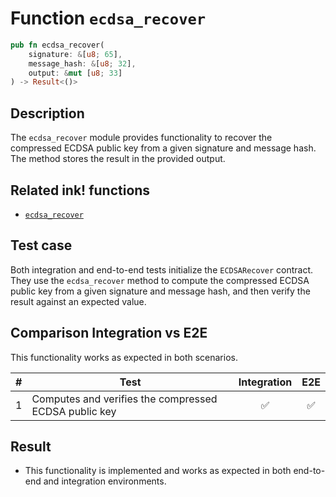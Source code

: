 # Function `ecdsa_recover`

```rust
pub fn ecdsa_recover(
    signature: &[u8; 65],
    message_hash: &[u8; 32],
    output: &mut [u8; 33]
) -> Result<()>
```

## Description

The `ecdsa_recover` module provides functionality to recover the compressed ECDSA public key from a given signature and message hash. The method stores the result in the provided output.

## Related ink! functions

- [`ecdsa_recover`](https://paritytech.github.io/ink/ink_env/fn.ecdsa_recover.html)

## Test case

Both integration and end-to-end tests initialize the `ECDSARecover` contract. They use the `ecdsa_recover` method to compute the compressed ECDSA public key from a given signature and message hash, and then verify the result against an expected value.

## Comparison Integration vs E2E

This functionality works as expected in both scenarios.

| \#  | Test                                                  | Integration | E2E |
| --- | ----------------------------------------------------- | :---------: | :-: |
| 1   | Computes and verifies the compressed ECDSA public key |     ✅      | ✅  |

## Result

- This functionality is implemented and works as expected in both end-to-end and integration environments.
